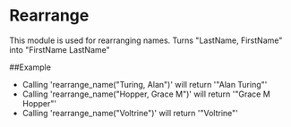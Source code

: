 Rearrange
=========

This module is used for rearranging names.
Turns "LastName, FirstName" into "FirstName LastName"

##Example

 * Calling 'rearrange_name("Turing, Alan")' will return '"Alan Turing"'
 * Calling 'rearrange_name("Hopper, Grace M")' will return '"Grace M Hopper"'
 * Calling 'rearrange_name("Voltrine")' will return '"Voltrine"'
